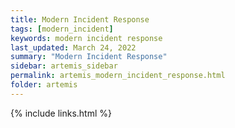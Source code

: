 ```yaml
---
title: Modern Incident Response
tags: [modern_incident]
keywords: modern incident response
last_updated: March 24, 2022
summary: "Modern Incident Response"
sidebar: artemis_sidebar
permalink: artemis_modern_incident_response.html
folder: artemis
---
```


{% include links.html %}
